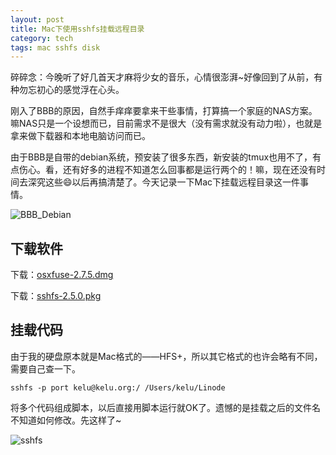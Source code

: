 ```yaml
---
layout: post
title: Mac下使用sshfs挂载远程目录
category: tech
tags: mac sshfs disk
---
```

碎碎念：今晚听了好几首天才麻将少女的音乐，心情很澎湃~好像回到了从前，有种勿忘初心的感觉浮在心头。

刚入了BBB的原因，自然手痒痒要拿来干些事情，打算搞一个家庭的NAS方案。嘛NAS只是一个设想而已，目前需求不是很大（没有需求就没有动力啦），也就是拿来做下载器和本地电脑访问而已。

由于BBB是自带的debian系统，预安装了很多东西，新安装的tmux也用不了，有点伤心。看，还有好多的进程不知道怎么回事都是运行两个的！嘛，现在还没有时间去深究这些😄以后再搞清楚了。今天记录一下Mac下挂载远程目录这一件事情。

![BBB_Debian](https://cdn.kelu.org/blog/2015/03/BBB_Debian.png)

## 下载软件

下载：[osxfuse-2.7.5.dmg](http://osxfuse.github.io/)

下载：[sshfs-2.5.0.pkg](https://github.com/osxfuse/sshfs/releases/) 

## 挂载代码

由于我的硬盘原本就是Mac格式的——HFS+，所以其它格式的也许会略有不同，需要自己查一下。

	sshfs -p port kelu@kelu.org:/ /Users/kelu/Linode

将多个代码组成脚本，以后直接用脚本运行就OK了。遗憾的是挂载之后的文件名不知道如何修改。先这样了~

![sshfs](https://cdn.kelu.org/blog/2015/03/sshfs.png)
